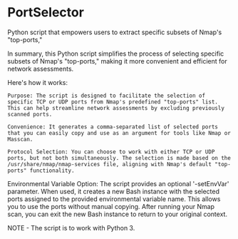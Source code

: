 # PortSelector
Python script that empowers users to extract specific subsets of Nmap's "top-ports,"

In summary, this Python script simplifies the process of selecting specific subsets of Nmap's "top-ports," making it more convenient and efficient for network assessments.

Here's how it works:

    Purpose: The script is designed to facilitate the selection of specific TCP or UDP ports from Nmap's predefined "top-ports" list. This can help streamline network assessments by excluding previously scanned ports.

    Convenience: It generates a comma-separated list of selected ports that you can easily copy and use as an argument for tools like Nmap or Masscan.

    Protocol Selection: You can choose to work with either TCP or UDP ports, but not both simultaneously. The selection is made based on the /usr/share/nmap/nmap-services file, aligning with Nmap's default "top-ports" functionality.

Environmental Variable Option: The script provides an optional '-setEnvVar' parameter. When used, it creates a new Bash instance with the selected ports assigned to the provided environmental variable name. This allows you to use the ports without manual copying. After running your Nmap scan, you can exit the new Bash instance to return to your original context.

NOTE -  The script is to work with Python 3.
